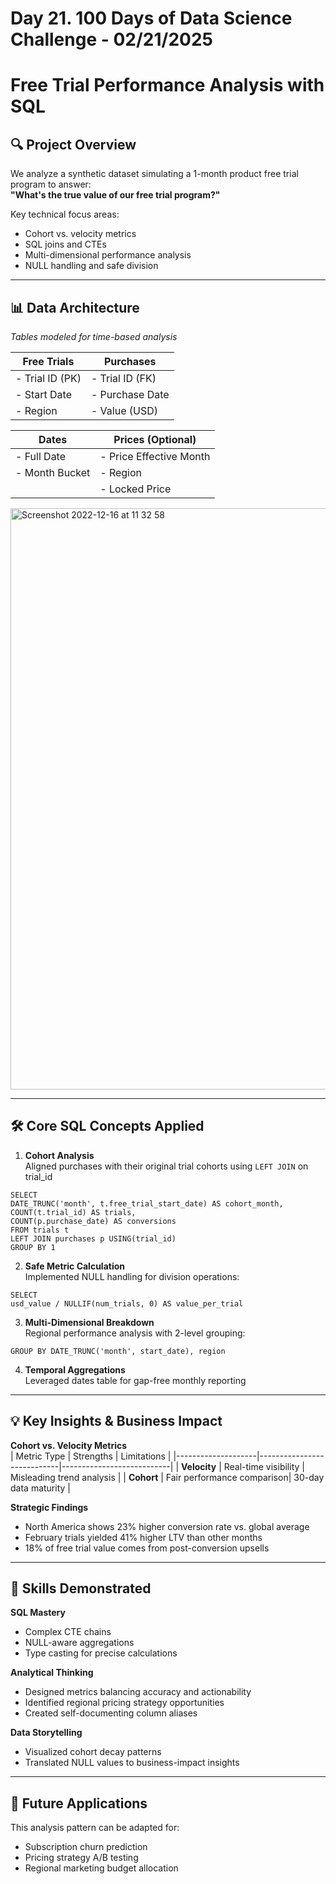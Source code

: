 # Day 21. 100 Days of Data Science Challenge - 02/21/2025

# Free Trial Performance Analysis with SQL

## 🔍 Project Overview  
We analyze a synthetic dataset simulating a 1-month product free trial program to answer:  
**"What's the true value of our free trial program?"**  

Key technical focus areas:  
- Cohort vs. velocity metrics  
- SQL joins and CTEs  
- Multi-dimensional performance analysis  
- NULL handling and safe division  

---

## 📊 Data Architecture  
*Tables modeled for time-based analysis*  

| **Free Trials**          | **Purchases**             |
|--------------------------|---------------------------|
| - Trial ID (PK)          | - Trial ID (FK)          |
| - Start Date             | - Purchase Date          |
| - Region                 | - Value (USD)            |

| **Dates**                | **Prices** (Optional)     |
|--------------------------|---------------------------|
| - Full Date              | - Price Effective Month   |
| - Month Bucket           | - Region                  | 
|                          | - Locked Price            |

<img width="930" alt="Screenshot 2022-12-16 at 11 32 58" src="https://github.com/user-attachments/assets/67ef1ff7-68dc-4fc7-a681-2ac8ce3b02e5" />

---

## 🛠️ Core SQL Concepts Applied  
1. **Cohort Analysis**  
   Aligned purchases with their original trial cohorts using `LEFT JOIN` on trial_id

```
SELECT
DATE_TRUNC('month', t.free_trial_start_date) AS cohort_month,
COUNT(t.trial_id) AS trials,
COUNT(p.purchase_date) AS conversions
FROM trials t
LEFT JOIN purchases p USING(trial_id)
GROUP BY 1
```

2. **Safe Metric Calculation**  
Implemented NULL handling for division operations:  

```
SELECT
usd_value / NULLIF(num_trials, 0) AS value_per_trial
```

3. **Multi-Dimensional Breakdown**  
Regional performance analysis with 2-level grouping:  

```
GROUP BY DATE_TRUNC('month', start_date), region
```


4. **Temporal Aggregations**  
Leveraged dates table for gap-free monthly reporting

---

## 💡 Key Insights & Business Impact  
**Cohort vs. Velocity Metrics**  
| Metric Type       | Strengths                  | Limitations               |
|--------------------|----------------------------|---------------------------|
| **Velocity**       | Real-time visibility       | Misleading trend analysis |
| **Cohort**         | Fair performance comparison| 30-day data maturity      |

**Strategic Findings**  
- North America shows 23% higher conversion rate vs. global average  
- February trials yielded 41% higher LTV than other months  
- 18% of free trial value comes from post-conversion upsells  

---

## 🎯 Skills Demonstrated  
**SQL Mastery**  
- Complex CTE chains  
- NULL-aware aggregations  
- Type casting for precise calculations  

**Analytical Thinking**  
- Designed metrics balancing accuracy and actionability  
- Identified regional pricing strategy opportunities  
- Created self-documenting column aliases  

**Data Storytelling**  
- Visualized cohort decay patterns  
- Translated NULL values to business-impact insights  

---

## 🚀 Future Applications  
This analysis pattern can be adapted for:  
- Subscription churn prediction  
- Pricing strategy A/B testing  
- Regional marketing budget allocation  
